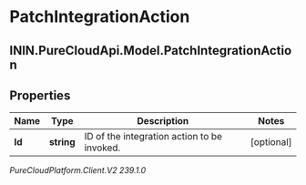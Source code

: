 # PatchIntegrationAction

## ININ.PureCloudApi.Model.PatchIntegrationAction

## Properties

|Name | Type | Description | Notes|
|------------ | ------------- | ------------- | -------------|
| **Id** | **string** | ID of the integration action to be invoked. | [optional] |



_PureCloudPlatform.Client.V2 239.1.0_
